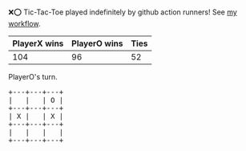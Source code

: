 :x::o: Tic-Tac-Toe played indefinitely by github action runners! See [my workflow](.github/workflows/play.yaml).

|PlayerX wins|PlayerO wins|Ties|
|-|-|-|
|104|96|52|

PlayerO's turn.

<pre>
+---+---+---+
|   |   | O |
+---+---+---+
| X |   | X |
+---+---+---+
|   |   |   |
+---+---+---+
</pre>